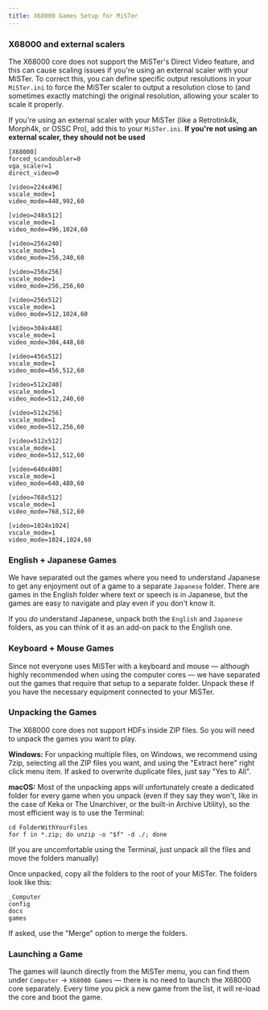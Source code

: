 ```yaml
---
title: X68000 Games Setup for MiSTer
--- 
```


### X68000 and external scalers

The X68000 core does not support the MiSTer's Direct Video feature, and this can cause scaling issues if you're using an external scaler with your MiSTer. To correct this, you can define specific output resolutions in your `MiSTer.ini` to force the MiSTer scaler to output a resolution close to (and sometimes exactly matching) the original resolution, allowing your scaler to scale it properly.

If you're using an external scaler with your MiSTer (like a Retrotink4k, Morph4k, or OSSC Pro), add this to your `MiSTer.ini`. **If you're not using an external scaler, they should not be used**
```
[X68000]
forced_scandoubler=0
vga_scaler=1
direct_video=0

[video=224x496]
vscale_mode=1
video_mode=448,992,60

[video=248x512]
vscale_mode=1
video_mode=496,1024,60

[video=256x240]
vscale_mode=1
video_mode=256,240,60

[video=256x256]
vscale_mode=1
video_mode=256,256,60

[video=256x512]
vscale_mode=1
video_mode=512,1024,60

[video=304x448]
vscale_mode=1
video_mode=304,448,60

[video=456x512]
vscale_mode=1
video_mode=456,512,60

[video=512x240]
vscale_mode=1
video_mode=512,240,60

[video=512x256]
vscale_mode=1
video_mode=512,256,60

[video=512x512]
vscale_mode=1
video_mode=512,512,60

[video=640x480]
vscale_mode=1
video_mode=640,480,60

[video=768x512]
vscale_mode=1
video_mode=768,512,60

[video=1024x1024]
vscale_mode=1
video_mode=1024,1024,60
```

### English + Japanese Games

We have separated out the games where you need to understand Japanese to get any enjoyment out of a game to a separate `Japanese` folder. There are games in the English folder where text or speech is in Japanese, but the games are easy to navigate and play even if you don't know it.

If you *do* understand Japanese, unpack both the `English` and `Japanese` folders, as you can think of it as an add-on pack to the English one.

### Keyboard + Mouse Games

Since not everyone uses MiSTer with a keyboard and mouse — although highly recommended when using the computer cores — we have separated out the games that require that setup to a separate folder. Unpack these if you have the necessary equipment connected to your MiSTer.

### Unpacking the Games

The X68000 core does not support HDFs inside ZIP files. So you will need to unpack the games you want to play.

**Windows:** For unpacking multiple files, on Windows, we recommend using 7zip, selecting all the ZIP files you want, and using the "Extract here" right click menu item. If asked to overwrite duplicate files, just say "Yes to All".

**macOS:** Most of the unpacking apps will unfortunately create a dedicated folder for every game when you unpack (even if they say they won't, like in the case of Keka or The Unarchiver, or the built-in Archive Utility), so the most efficient way is to use the Terminal:

```
cd FolderWithYourFiles
for f in *.zip; do unzip -o "$f" -d ./; done
````

(If you are uncomfortable using the Terminal, just unpack all the files and move the folders manually)

Once unpacked, copy all the folders to the root of your MiSTer. The folders look like this:

```
_Computer
config
docs
games
```

If asked, use the "Merge" option to merge the folders.

### Launching a Game

The games will launch directly from the MiSTer menu, you can find them under `Computer` → `X68000 Games` — there is no need to launch the X68000 core separately. Every time you pick a new game from the list, it will re-load the core and boot the game.


<script>
        document.addEventListener("DOMContentLoaded", function () {
            // Select h3 and below
            const headings = document.querySelectorAll("h3[id], h4[id], h5[id], h6[id]");

            headings.forEach((heading) => {
                // Make the heading clickable
                heading.classList.add("clickable-heading");

                // Add a click event listener that will navigate to the anchor link
                heading.addEventListener("click", function () {
                    const slug = heading.id;
                    window.location.hash = `#${slug}`;
                });

                // Add a visual indicator (e.g., a link icon that appears on hover)
                const linkIcon = document.createElement("span");
                linkIcon.innerHTML = " 🔗";
                linkIcon.style.opacity = "0";
                linkIcon.style.transition = "opacity 0.2s";
                linkIcon.style.fontSize = "80%";

                heading.appendChild(linkIcon);

                // Show the link icon when hovering over the heading
                heading.addEventListener("mouseover", () => {
                    linkIcon.style.opacity = "1";
                });
                heading.addEventListener("mouseout", () => {
                    linkIcon.style.opacity = "0";
                });
            });
        });
</script>
